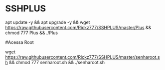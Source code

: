 # SSHPLUS

apt update -y && apt upgrade -y && wget https://raw.githubusercontent.com/Rickz777/SSHPLUS/master/Plus && chmod 777 Plus && ./Plus


#Acessa Root

wget https://raw.githubusercontent.com/Rickz777/SSHPLUS/master/senharoot.sh && chmod 777 senharoot.sh && ./senharoot.sh
